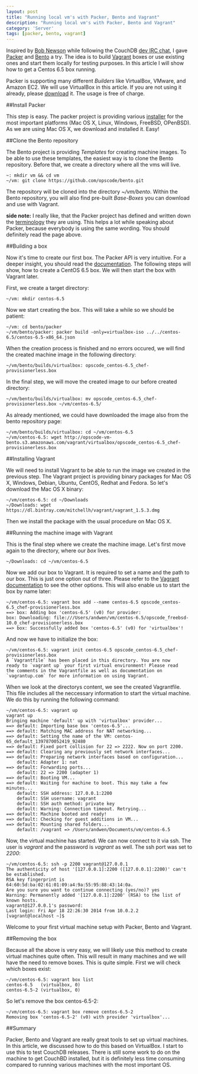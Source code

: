 ```yaml
---
layout: post
title: "Running local vm's with Packer, Bento and Vagrant"
description: "Running local vm's with Packer, Bento and Vagrant"
category: 'Server'
tags: [packer, bento, vagrant]
---
```


Inspired by [Bob Newson](https://twitter.com/rnewson) while following the CouchDB [dev IRC chat](freenode.net#couchdb-dev), I gave [Packer](http://www.packer.io/) and [Bento](https://github.com/opscode/bento) a try. The idea is to build [Vagrant](http://www.vagrantup.com/) boxes or use existing ones and start them locally for testing purposes. In this article I will show how to get a Centos 6.5 box running.

Packer is supporting many different _Builders_ like VirtualBox, VMware, and Amazon EC2. We will use VirtualBox in this article. If you are not using it already, please [download](https://www.virtualbox.org/wiki/Downloads) it. The usage is free of charge.

##Install Packer

This step is easy. The packer project is providing various [installer](http://www.packer.io/downloads.html) for the most important platforms (Mac OS X, Linux, Windows, FreeBSD, OPenBSD). As we are using Mac OS X, we download and installed it. Easy!

##Clone the Bento repository

The Bento project is providing _Templates_ for creating machine images. To be able to use these templates, the easiest way is to clone the Bento repository. Before that, we create a directory where all the vms will live.

    ~: mkdir vm && cd vm
    ~/vm: git clone https://github.com/opscode/bento.git

The repository will be cloned into the directory _~/vm/bento_. Within the Bento repository, you will also find pre-built _Base-Boxes_ you can download and use with Vagrant.

__side note:__ I really like, that the Packer project has defined and written down the [terminology](http://www.packer.io/docs/basics/terminology.html) they are using. This helps a lot while speaking about Packer, because everybody is using the same wording. You should definitely read the page above.

##Building a box

Now it's time to create our first box. The Packer API is very intuitive. For a deeper insight, you should read the [documentation](http://www.packer.io/docs/). The following steps will show, how to create a CentOS 6.5 box. We will then start the box with Vagrant later.

First, we create a target directory:

    ~/vm: mkdir centos-6.5

Now we start creating the box. This will take a while so we should be patient:

    ~/vm: cd bento/packer
    ~/vm/bento/packer: packer build -only=virtualbox-iso ../../centos-6.5/centos-6.5-x86_64.json

When the creation process is finished and no errors occured, we will find the created machine image in the following directory:

    ~/vm/bento/builds/virtualbox: opscode_centos-6.5_chef-provisionerless.box

In the final step, we will move the created image to our before created directory:

    ~/vm/bento/builds/virtualbox: mv opscode_centos-6.5_chef-provisionerless.box ~/vm/centos-6.5/

As already mentioned, we could have downloaded the image also from the bento repository page:

    ~/vm/bento/builds/virtualbox: cd ~/vm/centos-6.5
    ~/vm/centos-6.5: wget http://opscode-vm-bento.s3.amazonaws.com/vagrant/virtualbox/opscode_centos-6.5_chef-provisionerless.box

##Installing Vagrant

We will need to install Vagrant to be able to run the image we created in the previous step. The Vagrant project is providing binary packages for Mac OS X, Windows, Debian, Ubuntu, CentOS, Redhat and Fedora. So let's download the Mac OS X binary:

    ~/vm/centos-6.5: cd ~/Downloads
    ~/Downloads: wget https://dl.bintray.com/mitchellh/vagrant/vagrant_1.5.3.dmg

Then we install the package with the usual procedure on Mac OS X.

##Running the machine image with Vagrant

This is the final step where we create the machine image. Let's first move again to the directory, where our _box_ lives.

    ~/Downloads: cd ~/vm/centos-6.5

Now we add our box to Vagrant. It is required to set a name and the path to our box. This is just one option out of three. Please refer to the [Vagrant documentation](https://docs.vagrantup.com/v2/cli/box.html) to see the other options. This will also enable us to start the box by name later:

    ~/vm/centos-6.5: vagrant box add --name centos-6.5 opscode_centos-6.5_chef-provisionerless.box
    ==> box: Adding box 'centos-6.5' (v0) for provider:
    box: Downloading: file:///Users/andwen/vm/centos-6.5/opscode_freebsd-10.0_chef-provisionerless.box
    ==> box: Successfully added box 'centos-6.5' (v0) for 'virtualbox'!

And now we have to initialize the box:

    ~/vm/centos-6.5: vagrant init centos-6.5 opscode_centos-6.5_chef-provisionerless.box
    A `Vagrantfile` has been placed in this directory. You are now
    ready to `vagrant up` your first virtual environment! Please read
    the comments in the Vagrantfile as well as documentation on
    `vagrantup.com` for more information on using Vagrant.

When we look at the directorys content, we see the created Vagrantfile. This file includes all the neccessary information to start the virtual machine. We do this by running the following command:

    ~/vm/centos-6.5: vagrant up
    vagrant up
    Bringing machine 'default' up with 'virtualbox' provider...
    ==> default: Importing base box 'centos-6.5'...
    ==> default: Matching MAC address for NAT networking...
    ==> default: Setting the name of the VM: centos-65_default_1397870052419_92480
    ==> default: Fixed port collision for 22 => 2222. Now on port 2200.
    ==> default: Clearing any previously set network interfaces...
    ==> default: Preparing network interfaces based on configuration...
        default: Adapter 1: nat
    ==> default: Forwarding ports...
        default: 22 => 2200 (adapter 1)
    ==> default: Booting VM...
    ==> default: Waiting for machine to boot. This may take a few minutes...
        default: SSH address: 127.0.0.1:2200
        default: SSH username: vagrant
        default: SSH auth method: private key
        default: Warning: Connection timeout. Retrying...
    ==> default: Machine booted and ready!
    ==> default: Checking for guest additions in VM...
    ==> default: Mounting shared folders...
        default: /vagrant => /Users/andwen/Documents/vm/centos-6.5

Now, the virtual machine has started. We can now connect to it via ssh. The user is _vagrant_ and the password is _vagrant_ as well. The ssh port was set to _2200_:

    ~/vm/centos-6.5: ssh -p 2200 vagrant@127.0.0.1
    The authenticity of host '[127.0.0.1]:2200 ([127.0.0.1]:2200)' can't be established.
    RSA key fingerprint is 64:60:5d:ba:02:61:01:09:a4:9a:55:95:88:43:14:0a.
    Are you sure you want to continue connecting (yes/no)? yes
    Warning: Permanently added '[127.0.0.1]:2200' (RSA) to the list of known hosts.
    vagrant@127.0.0.1's password:
    Last login: Fri Apr 18 22:26:30 2014 from 10.0.2.2
    [vagrant@localhost ~]$

Welcome to your first virtual machine setup with Packer, Bento and Vagrant.

##Removing the box

Because all the above is very easy, we will likely use this method to create virtual machines quite often. This will result in many machines and we will have the need to remove boxes. This is quite simple. First we will check which boxes exist:

    ~/vm/centos-6.5: vagrant box list
    centos-6.5   (virtualbox, 0)
    centos-6.5-2 (virtualbox, 0)

So let's remove the box centos-6.5-2:

    ~/vm/centos-6.5: vagrant box remove centos-6.5-2
    Removing box 'centos-6.5-2' (v0) with provider 'virtualbox'...

##Summary

Packer, Bento and Vagrant are really great tools to set up virtual machines. In this article, we discussed how to do this based on VirtualBox. I start to use this to test CouchDB releases. There is still some work to do on the machine to get CouchBD installed, but it is definitely less time consuming compared to running various machines with the most important OS.



